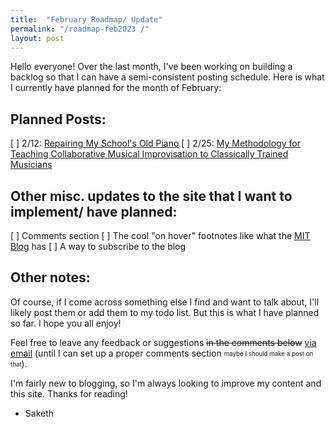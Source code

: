 ```yaml
---
title:  "February Roadmap/ Update"
permalink: "/roadmap-feb2023 /"
layout: post
---
```


Hello everyone! Over the last month, I've been working on building a backlog so that I can have a semi-consistent posting schedule. Here is what I currently have planned for the month of February:


## Planned Posts:

[ ] 2/12: <a href="javascript:alert('Post will be published on 2/12/23')">Repairing My School's Old Piano</a>
[ ] 2/25: <a href="javascript:alert('Post will be published on 2/25/23')">My Methodology for Teaching Collaborative Musical Improvisation to Classically Trained Musicians</a>

## Other misc. updates to the site that I want to implement/ have planned:

[ ] Comments section
[ ] The cool "on hover" footnotes like what the [MIT Blog](https://mitadmissions.org/blogs/entry/we-are-reinstating-our-sat-act-requirement-for-future-admissions-cycles/#:~:text=I%20explain%20more%E2%81%A001%20about%20how) has
[ ] A way to subscribe to the blog

## Other notes:
Of course, if I come across something else I find and want to talk about, I'll likely post them or add them to my todo list. But this is what I have planned so far. I hope you all enjoy!

Feel free to leave any feedback or suggestions ~~in the comments below~~ [via email](mailto:yssaketh@gmail.com) (until I can set up a proper comments section <sub><sup>maybe I should make a post on that</sup></sub>). 

I'm fairly new to blogging, so I'm always looking to improve my content and this site. Thanks for reading!

- Saketh
